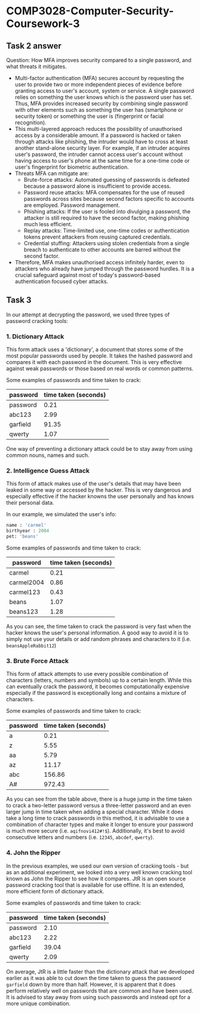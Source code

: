 # COMP3028-Computer-Security-Coursework-3

## Task 2 answer

Question: How MFA improves security compared to a single password, and what threats it mitigates.

- Multi-factor authentication (MFA) secures account by requesting the user to provide two or more independent pieces of evidence before granting access to user's account, system or service. A single password relies on something the user knows which is the password user has set. Thus, MFA provides increased security by combining single password with other elements such as something the user has (smartphone or security token) or something the user is (fingerprint or facial recognition).
- This multi-layered approach reduces the possibility of unauthorised access by a considerable amount. If a password is hacked or taken through attacks like phishing, the intruder would have to cross at least another stand-alone security layer. For example, if an intruder acquires user's password, the intruder cannot access user's account without having access to user's phone at the same time for a one-time code or user's fingerprint for biometric authentication.
- Threats MFA can mitigate are:
  - Brute-force attacks: Automated guessing of passwords is defeated because a password alone is insufficient to provide access.
  - Password reuse attacks: MFA compensates for the use of reused passwords across sites because second factors specific to accounts are employed. Password management.
  - Phishing attacks: If the user is fooled into divulging a password, the attacker is still required to have the second factor, making phishing much less efficient.
  - Replay attacks: Time-limited use, one-time codes or authentication tokens prevent attackers from reusing captured credentials.
  - Credential stuffing: Attackers using stolen credentials from a single breach to authenticate to other accounts are barred without the second factor.
- Therefore, MFA makes unauthorised access infinitely harder, even to attackers who already have jumped through the password hurdles. It is a crucial safeguard against most of today's password-based authentication focused cyber attacks.

## Task 3 
In our attempt at decrypting the password, we used three types of password cracking tools:
### 1. Dictionary Attack
This form attack uses a 'dictionary', a document that stores some of the most popular passwords used by people. It takes the hashed password and compares it with each password in the document. This is very effective against weak passwords or those based on real words or common patterns.

Some examples of passwords and time taken to crack:

| password | time taken (seconds) |
| --- | --- |
| password | 0.21 |
| abc123 | 2.99 |
| garfield | 91.35 |
| qwerty | 1.07 |

One way of preventing a dictionary attack could be to stay away from using common nouns, names and such. 

### 2. Intelligence Guess Attack 
This form of attack makes use of the user's details that may have been leaked in some way or accessed by the hacker. This is very dangerous and especially effective if the hacker knowns the user personally and has knows their personal data.

In our example, we simulated the user's info: 
```python
name : 'carmel'
birthyear : 2004
pet: 'beans'
```

Some examples of passwords and time taken to crack:

| password | time taken (seconds) |
| --- | --- |
| carmel | 0.21 |
| carmel2004 | 0.86 |
| carmel123 | 0.43 |
| beans | 1.07 |
| beans123 | 1.28 |

As you can see, the time taken to crack the password is very fast when the hacker knows the user's personal information. A good way to avoid it is to simply not use your details or add random phrases and characters to it (i.e. `beansAppleRabbit12`)

### 3. Brute Force Attack
This form of attack attempts to use every possible combination of characters (letters, numbers and symbols) up to a certain length. While this can eventually crack the password, it becomes computationally expensive especially if the password is exceptionally long and contains a mixture of characters.

Some examples of passwords and time taken to crack:

| password | time taken (seconds) |
| --- | --- |
| a | 0.21 |
| z | 5.55 |
| aa | 5.79 |
| az | 11.17 |
| abc | 156.86 |
| A# | 972.43 |

As you can see from the table above, there is a huge jump in the time taken to crack a two-letter password versus a three-letter password and an even larger jump in time taken when adding a special character. While it does take a long time to crack passwords in this method, it is advisable to use a combination of character types and make it longer to ensure your password is much more secure (i.e. `aqifnovi412#!$`). Additionally, it's best to avoid consecutive letters and numbers (i.e. `12345`, `abcdef`, `qwerty`).

### 4. John the Ripper
In the previous examples, we used our own version of cracking tools - but as an additional experiment, we looked into a very well known cracking tool known as John the Ripper to see how it compares. JtR is an open source password cracking tool that is available for use offline. It is an extended, more efficient form of dictionary attack.

Some examples of passwords and time taken to crack:

| password | time taken (seconds) |
| --- | --- |
| password | 2.10 |
| abc123 | 2.22 |
| garfield | 39.04 |
| qwerty | 2.09 |

On average, JtR is a little faster than the dictionary attack that we developed earlier as it was able to cut down the time taken to guess the password `garfield` down by more than half. However, it is apparent that it does perform relatively well on passwords that are common and have been used. It is advised to stay away from using such passwords and instead opt for a more unique combination.
